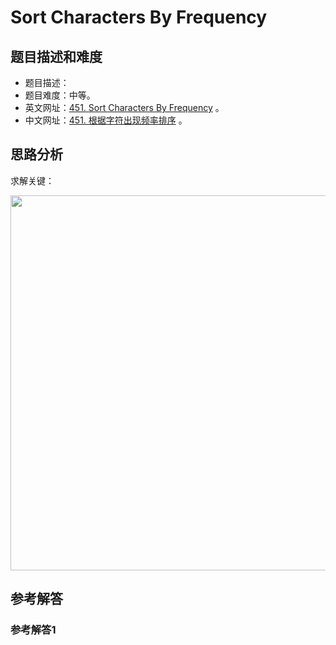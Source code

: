 # Sort Characters By Frequency

## 题目描述和难度
+ 题目描述：
+ 题目难度：中等。
+ 英文网址：[451. Sort Characters By Frequency](https://leetcode.com/problems/sort-characters-by-frequency/description/)  。
+ 中文网址：[451. 根据字符出现频率排序](https://leetcode-cn.com/problems/sort-characters-by-frequency/description/)  。
## 思路分析
求解关键：

<img src="https://liweiwei1419.github.io/images/leetcode-solution/" width="600">

## 参考解答
### 参考解答1

```java

```